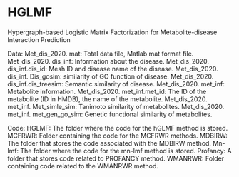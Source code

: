 # HGLMF
Hypergraph-based Logistic Matrix Factorization for Metabolite-disease Interaction Prediction

Data:
Met_dis_2020. mat: Total data file, Matlab mat format file.
Met_dis_2020. dis_inf: Information about the disease.
Met_dis_2020. dis_inf.dis_id: Mesh ID and disease name of the disease.
Met_dis_2020. dis_inf. Dis_gosim: similarity of GO function of disease.
Met_dis_2020. dis_inf.dis_treesim: Semantic similarity of disease.
Met_dis_2020. met_inf: Metabolite information.
Met_dis_2020. met_inf.met_id: The ID of the metabolite (ID in HMDB), the name of the metabolite.
Met_dis_2020. met_inf. Met_simle_sim: Tanimoto similarity of metabolites.
Met_dis_2020. met_inf. met_gen_go_sim: Genetic functional similarity of metabolites.






Code:
HGLMF: The folder where the code for the hGLMF method is stored.
MCFRWR: Folder containing the code for the MCFRWR methods.
MDBIRW: The folder that stores the code associated with the MDBIRW method.
Mn-lmf: The folder where the code for the mn-lmf method is stored.
Profancy: A folder that stores code related to PROFANCY method.
WMANRWR: Folder containing code related to the WMANRWR method.

